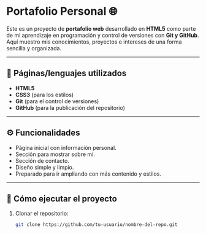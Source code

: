 # Portafolio Personal 🌐

Este es un proyecto de **portafolio web** desarrollado en **HTML5** como parte de mi aprendizaje en programación y control de versiones con **Git y GitHub**.  
Aquí muestro mis conocimientos, proyectos e intereses de una forma sencilla y organizada.  

---

## 📂 Páginas/lenguajes utilizados

- **HTML5**  
- **CSS3** (para los estilos)  
- **Git** (para el control de versiones)  
- **GitHub** (para la publicación del repositorio)  

---

## ⚙️ Funcionalidades

- Página inicial con información personal.  
- Sección para mostrar sobre mí.
- Sección de contacto.
- Diseño simple y limpio.  
- Preparado para ir ampliando con más contenido y estilos.  

---

## 🚀 Cómo ejecutar el proyecto

1. Clonar el repositorio:  
   ```bash
   git clone https://github.com/tu-usuario/nombre-del-repo.git
